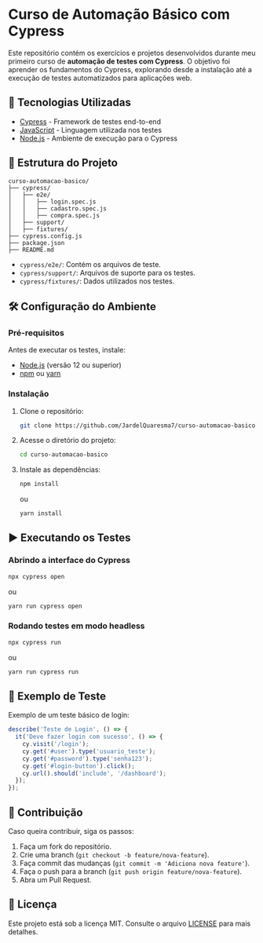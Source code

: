 # Curso de Automação Básico com Cypress

Este repositório contém os exercícios e projetos desenvolvidos durante meu primeiro curso de **automação de testes com Cypress**. O objetivo foi aprender os fundamentos do Cypress, explorando desde a instalação até a execução de testes automatizados para aplicações web.

## 🚀 Tecnologias Utilizadas

- [Cypress](https://www.cypress.io/) - Framework de testes end-to-end
- [JavaScript](https://developer.mozilla.org/pt-BR/docs/Web/JavaScript) - Linguagem utilizada nos testes
- [Node.js](https://nodejs.org/) - Ambiente de execução para o Cypress

## 📂 Estrutura do Projeto

```
curso-automacao-basico/
├── cypress/
│   ├── e2e/
│   │   ├── login.spec.js
│   │   ├── cadastro.spec.js
│   │   ├── compra.spec.js
│   ├── support/
│   ├── fixtures/
├── cypress.config.js
├── package.json
├── README.md
```

- `cypress/e2e/`: Contém os arquivos de teste.
- `cypress/support/`: Arquivos de suporte para os testes.
- `cypress/fixtures/`: Dados utilizados nos testes.

## 🛠️ Configuração do Ambiente

### Pré-requisitos

Antes de executar os testes, instale:

- [Node.js](https://nodejs.org/) (versão 12 ou superior)
- [npm](https://www.npmjs.com/) ou [yarn](https://yarnpkg.com/)

### Instalação

1. Clone o repositório:

   ```bash
   git clone https://github.com/JardelQuaresma7/curso-automacao-basico.git
   ```

2. Acesse o diretório do projeto:

   ```bash
   cd curso-automacao-basico
   ```

3. Instale as dependências:

   ```bash
   npm install
   ```

   ou

   ```bash
   yarn install
   ```

## ▶️ Executando os Testes

### Abrindo a interface do Cypress

```bash
npx cypress open
```

ou

```bash
yarn run cypress open
```

### Rodando testes em modo headless

```bash
npx cypress run
```

ou

```bash
yarn run cypress run
```

## 📌 Exemplo de Teste

Exemplo de um teste básico de login:

```javascript
describe('Teste de Login', () => {
  it('Deve fazer login com sucesso', () => {
    cy.visit('/login');
    cy.get('#user').type('usuario_teste');
    cy.get('#password').type('senha123');
    cy.get('#login-button').click();
    cy.url().should('include', '/dashboard');
  });
});
```

## 🤝 Contribuição

Caso queira contribuir, siga os passos:

1. Faça um fork do repositório.
2. Crie uma branch (`git checkout -b feature/nova-feature`).
3. Faça commit das mudanças (`git commit -m 'Adiciona nova feature'`).
4. Faça o push para a branch (`git push origin feature/nova-feature`).
5. Abra um Pull Request.

## 📜 Licença

Este projeto está sob a licença MIT. Consulte o arquivo [LICENSE](./LICENSE) para mais detalhes.
